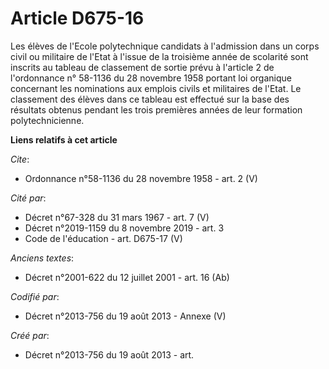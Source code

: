 # Article D675-16

Les élèves de l'Ecole polytechnique candidats à l'admission dans un corps civil ou militaire de l'Etat à l'issue de la
troisième année de scolarité sont inscrits au tableau de classement de sortie prévu à l'article 2 de l'ordonnance n° 58-1136
du 28 novembre 1958 portant loi organique concernant les nominations aux emplois civils et militaires de l'Etat. Le
classement des élèves dans ce tableau est effectué sur la base des résultats obtenus pendant les trois premières années de
leur formation polytechnicienne.

**Liens relatifs à cet article**

_Cite_:

  - Ordonnance n°58-1136 du 28 novembre 1958 - art. 2 (V)

_Cité par_:

  - Décret n°67-328 du 31 mars 1967 - art. 7 (V)
  - Décret n°2019-1159 du 8 novembre 2019 - art. 3
  - Code de l'éducation - art. D675-17 (V)

_Anciens textes_:

  - Décret n°2001-622 du 12 juillet 2001 - art. 16 (Ab)

_Codifié par_:

  - Décret n°2013-756 du 19 août 2013 -  Annexe (V)

_Créé par_:

  - Décret n°2013-756 du 19 août 2013 - art.
